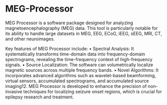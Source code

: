 # MEG-Processor
MEG Processor is a software package designed for analyzing magnetoencephalography (MEG) data. This tool is particularly notable for its ability to handle large datasets in MEG, EEG,  ECoG, iEEG, sEEG, MRI, CT, and other neuroimages. 

Key features of MEG Processor include:
•	Spectral Analysis: It systematically transforms time-domain data into frequency-domain spectrograms, revealing the time-frequency context of high-frequency signals.
•	Source Localization: The software can volumetrically localize magnetic sources across multiple frequency bands.
•	Novel Algorithms: It incorporates advanced algorithms such as wavelet-based beamforming, virtual sensors, accumulated spectrograms, and accumulated source imaging12.
 MEG Processor is developed to enhance the precision of non-invasive techniques for localizing seizure onset regions, which is crucial for epilepsy research and treatment.


